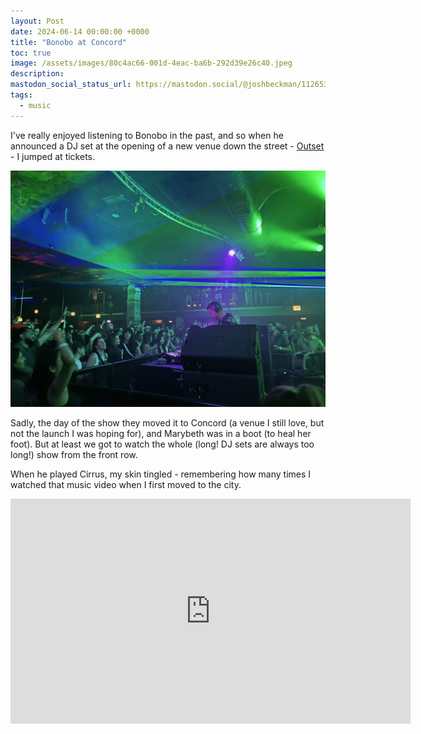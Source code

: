 ```yaml
---
layout: Post
date: 2024-06-14 00:00:00 +0000
title: "Bonobo at Concord"
toc: true
image: /assets/images/80c4ac66-001d-4eac-ba6b-292d39e26c40.jpeg
description: 
mastodon_social_status_url: https://mastodon.social/@joshbeckman/112653037706690321
tags: 
  - music
---
```




I've really enjoyed listening to Bonobo in the past, and so when he announced a DJ set at the opening of a new venue down the street - [Outset](https://outsetlive.com) - I jumped at tickets. 

![IMG_3122](/assets/images/80c4ac66-001d-4eac-ba6b-292d39e26c40.jpeg)

Sadly, the day of the show they moved it to Concord (a venue I still love, but not the launch I was hoping for), and Marybeth was in a boot (to heal her foot). But at least we got to watch the whole (long! DJ sets are always too long!) show from the front row.

When he played Cirrus, my skin tingled - remembering how many times I watched that music video when I first moved to the city.

<iframe src="https://player.vimeo.com/video/58115286?h=06a91bc43c" width="640" height="360" frameborder="0" allow="autoplay; fullscreen; picture-in-picture" allowfullscreen></iframe>
